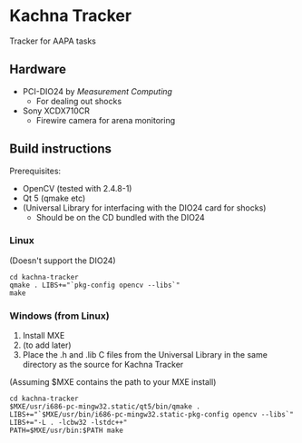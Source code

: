 Kachna Tracker
==============

Tracker for AAPA tasks

## Hardware

* PCI-DIO24 by *Measurement Computing* 
  * For dealing out shocks
* Sony XCDX710CR
  * Firewire camera for arena monitoring

## Build instructions

Prerequisites:  
* OpenCV (tested with 2.4.8-1)
* Qt 5 (qmake etc)
* (Universal Library for interfacing with the DIO24 card for shocks)
  * Should be on the CD bundled with the DIO24

### Linux
(Doesn't support the DIO24)

    cd kachna-tracker
    qmake . LIBS+="`pkg-config opencv --libs`"
    make

### Windows (from Linux)

1. Install MXE
  1. (to add later)
1. Place the .h and .lib C files from the Universal Library in the same directory as the source for Kachna Tracker

(Assuming $MXE contains the path to your MXE install)

    cd kachna-tracker
    $MXE/usr/i686-pc-mingw32.static/qt5/bin/qmake . LIBS+="`$MXE/usr/bin/i686-pc-mingw32.static-pkg-config opencv --libs`" LIBS+="-L . -lcbw32 -lstdc++"
    PATH=$MXE/usr/bin:$PATH make
